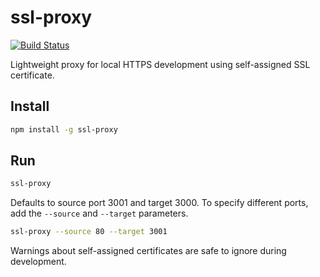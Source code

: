 ssl-proxy
===============
[![Build Status](https://travis-ci.com/samuelgoldenbaum/ssl-proxy.svg?branch=master)](https://travis-ci.com/samuelgoldenbaum/ssl-proxy)

Lightweight proxy for local HTTPS development using self-assigned SSL certificate.

Install
-------
```sh
npm install -g ssl-proxy
```

Run
---
```sh
ssl-proxy
```
Defaults to source port 3001 and target 3000. To specify different ports, add the `--source` and `--target` parameters.
```sh
ssl-proxy --source 80 --target 3001
```

Warnings about self-assigned certificates are safe to ignore during development.
